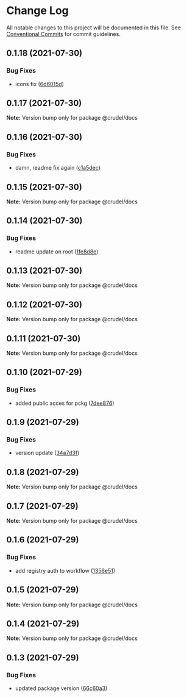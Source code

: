 # Change Log

All notable changes to this project will be documented in this file.
See [Conventional Commits](https://conventionalcommits.org) for commit guidelines.

## 0.1.18 (2021-07-30)


### Bug Fixes

* icons fix ([6d6015d](https://github.com/oszlanyikornel/crudel/commit/6d6015d2cf7239956f2046a5e8673b2b81a1a81f))





## 0.1.17 (2021-07-30)

**Note:** Version bump only for package @crudel/docs





## 0.1.16 (2021-07-30)


### Bug Fixes

* damn, readme fix again ([c1a5dec](https://github.com/oszlanyikornel/crudel/commit/c1a5dec527b73dba3abbe0fbda84dc67620339d7))





## 0.1.15 (2021-07-30)

**Note:** Version bump only for package @crudel/docs





## 0.1.14 (2021-07-30)


### Bug Fixes

* readme update on root ([1fe8d8e](https://github.com/oszlanyikornel/crudel/commit/1fe8d8e376e48aed7b5a1ca19216a1273cbc1796))





## 0.1.13 (2021-07-30)

**Note:** Version bump only for package @crudel/docs





## 0.1.12 (2021-07-30)

**Note:** Version bump only for package @crudel/docs





## 0.1.11 (2021-07-30)

**Note:** Version bump only for package @crudel/docs





## 0.1.10 (2021-07-29)


### Bug Fixes

* added public acces for pckg ([7dee876](https://github.com/oszlanyikornel/crudel/commit/7dee8767fa31c6e3e67482783c32eb7ab9720413))





## 0.1.9 (2021-07-29)


### Bug Fixes

* version update ([34a7d3f](https://github.com/oszlanyikornel/crudel/commit/34a7d3f4a7f906a99b77e11d9b693fdf36e9cf0a))





## 0.1.8 (2021-07-29)

**Note:** Version bump only for package @crudel/docs





## 0.1.7 (2021-07-29)

**Note:** Version bump only for package @crudel/docs





## 0.1.6 (2021-07-29)


### Bug Fixes

* add registry auth to workflow ([1356e51](https://github.com/oszlanyikornel/cruder/commit/1356e51f4d3393012eea42e392f262b5de84d90a))





## 0.1.5 (2021-07-29)

**Note:** Version bump only for package @crudel/docs





## 0.1.4 (2021-07-29)

**Note:** Version bump only for package @crudel/docs





## 0.1.3 (2021-07-29)


### Bug Fixes

* updated package version ([66c60a3](https://github.com/oszlanyikornel/cruder/commit/66c60a301b376729ecd4361cb8a7b06f9f5bdbd9))
